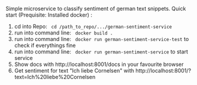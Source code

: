 Simple microservice to classify sentiment of german text snippets. 
Quick start (Prequisite: Installed docker) : 
1. cd into Repo: `` cd /path_to_repo/.../german-sentiment-service`` 
2. run into command line: `` docker build .``  
3. run into command line: `` docker run german-sentiment-service-test``  to check if everythings fine
4. run into command line: `` docker run german-sentiment-service``  to start service
5. Show docs with http://localhost:8001/docs in your favourite browser
6. Get sentiment for text "Ich liebe Cornelsen" with http://localhost:8001/?text=Ich%20liebe%20Cornelsen